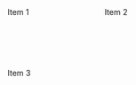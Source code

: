 
<!DOCTYPE html>
<html lang="en">
<head>
    <meta charset="UTF-8">
    <meta name="viewport" content="width=device-width, initial-scale=1.0">
    <title>CSS Grid Layout</title>
    <style>
        .grid-container {
            display: grid;
            grid-template-rows: 100px 200px;
            grid-template-columns: 1fr 2fr;
            grid-gap: 10px;
        }
        .item1 { grid-area: 1 / 1 / 2 / 2; }
        .item2 { grid-area: 1 / 2 / 2 / 3; }
        .item3 { grid-area: 2 / 1 / 3 / 3; }
    </style>
</head>
<body>
    <div class="grid-container">
        <div class="item1">Item 1</div>
        <div class="item2">Item 2</div>
        <div class="item3">Item 3</div>
    </div>
</body>
</html>
